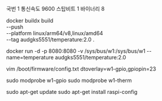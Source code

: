 국번 1
통신속도 9600
스탑비트 1
바이너리 8

docker buildx build \
--push \
--platform linux/arm64/v8,linux/amd64 \
--tag audgks5551/temperature:2.0 .

docker run -d -p 8080:8080 -v /sys/bus/w1:/sys/bus/w1 --name=temperature audgks5551/temperature:2.0

vim /boot/firmware/config.txt
dtoverlay=w1-gpio,gpiopin=23

sudo modprobe w1-gpio
sudo modprobe w1-therm

sudo apt-get update
sudo apt-get install raspi-config